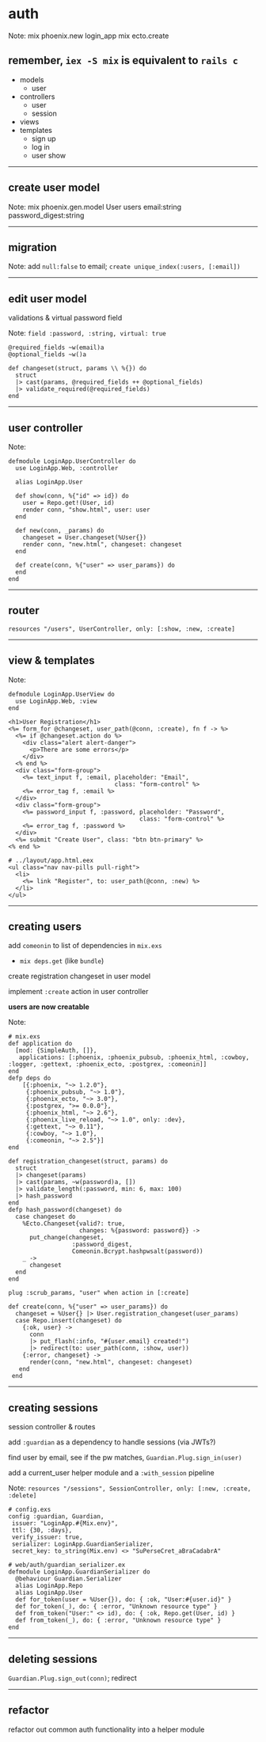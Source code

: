 # auth

Note:
mix phoenix.new login_app
mix ecto.create

remember, `iex -S mix` is equivalent to `rails c`
---

+ models
  + user
+ controllers
  + user
  + session
+ views
+ templates
  + sign up
  + log in
  + user show

---

## create user model

Note:
mix phoenix.gen.model User users email:string password_digest:string

---

## migration

Note:
add `null:false` to email; `create unique_index(:users, [:email])`

---

## edit user model

validations & virtual password field

Note:
`field :password, :string, virtual: true`

```
@required_fields ~w(email)a
@optional_fields ~w()a

def changeset(struct, params \\ %{}) do
  struct
  |> cast(params, @required_fields ++ @optional_fields)
  |> validate_required(@required_fields)
end
```

---

## user controller

Note:
```
defmodule LoginApp.UserController do
  use LoginApp.Web, :controller

  alias LoginApp.User

  def show(conn, %{"id" => id}) do
    user = Repo.get!(User, id)
    render conn, "show.html", user: user
  end

  def new(conn, _params) do
    changeset = User.changeset(%User{})
    render conn, "new.html", changeset: changeset
  end

  def create(conn, %{"user" => user_params}) do
  end
end
```
---

## router

`resources "/users", UserController, only: [:show, :new, :create]`

---

## view & templates

Note:
```
defmodule LoginApp.UserView do
  use LoginApp.Web, :view
end
```

```
<h1>User Registration</h1>
<%= form_for @changeset, user_path(@conn, :create), fn f -> %>
  <%= if @changeset.action do %>
    <div class="alert alert-danger">
      <p>There are some errors</p>
    </div>
  <% end %>
  <div class="form-group">
    <%= text_input f, :email, placeholder: "Email",
                              class: "form-control" %>
    <%= error_tag f, :email %>
  </div>
  <div class="form-group">
    <%= password_input f, :password, placeholder: "Password",
                                     class: "form-control" %>
    <%= error_tag f, :password %>
  </div>
  <%= submit "Create User", class: "btn btn-primary" %>
<% end %>
```

```
# ../layout/app.html.eex
<ul class="nav nav-pills pull-right">
  <li>
    <%= link "Register", to: user_path(@conn, :new) %>
  </li>
</ul>
```
---

## creating users

add `comeonin` to list of dependencies in `mix.exs`
+ `mix deps.get` (like `bundle`)

create registration changeset in user model

implement `:create` action in user controller

**users are now creatable**

Note:
```
# mix.exs
def application do
  [mod: {SimpleAuth, []},
   applications: [:phoenix, :phoenix_pubsub, :phoenix_html, :cowboy, :logger, :gettext, :phoenix_ecto, :postgrex, :comeonin]]
end
defp deps do
    [{:phoenix, "~> 1.2.0"},
     {:phoenix_pubsub, "~> 1.0"},
     {:phoenix_ecto, "~> 3.0"},
     {:postgrex, ">= 0.0.0"},
     {:phoenix_html, "~> 2.6"},
     {:phoenix_live_reload, "~> 1.0", only: :dev},
     {:gettext, "~> 0.11"},
     {:cowboy, "~> 1.0"},
     {:comeonin, "~> 2.5"}]
end
```

```
def registration_changeset(struct, params) do
  struct
  |> changeset(params)
  |> cast(params, ~w(password)a, [])
  |> validate_length(:password, min: 6, max: 100)
  |> hash_password
end
defp hash_password(changeset) do
  case changeset do
    %Ecto.Changeset{valid?: true,
                    changes: %{password: password}} ->
      put_change(changeset,
                  :password_digest,
                  Comeonin.Bcrypt.hashpwsalt(password))
    _ ->
      changeset
  end
end
```

```
plug :scrub_params, "user" when action in [:create]

def create(conn, %{"user" => user_params}) do
  changeset = %User{} |> User.registration_changeset(user_params)
  case Repo.insert(changeset) do
    {:ok, user} ->
      conn
      |> put_flash(:info, "#{user.email} created!")
      |> redirect(to: user_path(conn, :show, user))
    {:error, changeset} ->
      render(conn, "new.html", changeset: changeset)
   end
 end
 ```

---

## creating sessions

session controller & routes

add `:guardian` as a dependency to handle sessions (via JWTs?)

find user by email, see if the pw matches, `Guardian.Plug.sign_in(user)`

add a current_user helper module and a `:with_session` pipeline

Note:
`resources "/sessions", SessionController, only: [:new, :create, :delete]`

```
# config.exs
config :guardian, Guardian,
 issuer: "LoginApp.#{Mix.env}",
 ttl: {30, :days},
 verify_issuer: true,
 serializer: LoginApp.GuardianSerializer,
 secret_key: to_string(Mix.env) <> "SuPerseCret_aBraCadabrA"
```

```
# web/auth/guardian_serializer.ex
defmodule LoginApp.GuardianSerializer do
  @behaviour Guardian.Serializer
  alias LoginApp.Repo
  alias LoginApp.User
  def for_token(user = %User{}), do: { :ok, "User:#{user.id}" }
  def for_token(_), do: { :error, "Unknown resource type" }
  def from_token("User:" <> id), do: { :ok, Repo.get(User, id) }
  def from_token(_), do: { :error, "Unknown resource type" }
end
```

---

## deleting sessions

`Guardian.Plug.sign_out(conn)`; redirect

---

## refactor

refactor out common auth functionality into a helper module